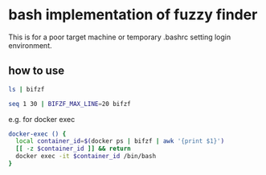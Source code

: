 # bash implementation of fuzzy finder

This is for a poor target machine or temporary .bashrc setting login environment.

## how to use
``` bash
ls | bifzf

seq 1 30 | BIFZF_MAX_LINE=20 bifzf
```

e.g. for docker exec
``` bash
docker-exec () {
  local container_id=$(docker ps | bifzf | awk '{print $1}')
  [[ -z $container_id ]] && return
  docker exec -it $container_id /bin/bash
}
```

